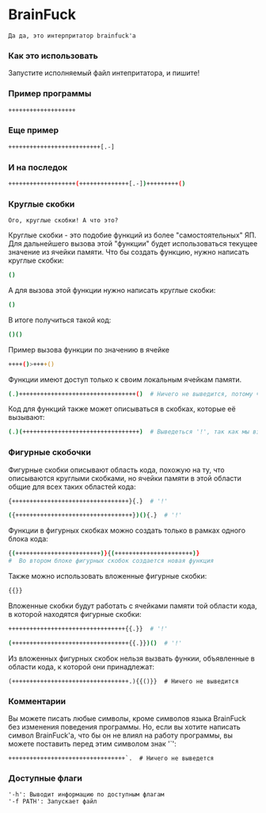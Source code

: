 # BrainFuck

```Да да, это интерпритатор brainfuck'а```

### Как это использовать

Запустите исполняемый файл интепритатора, и пишите!

### Пример программы
``` bash
+++++++++++++++++++
```

### Еще пример
```bash
++++++++++++++++++++++++++[.-]
```

### И на последок
```bash
+++++++++++++++++++(++++++++++++++[.-])+++++++++()
```

### Круглые скобки
`Ого, круглые скобки! А что это?`

Круглые скобки - это подобие функций из более "самостоятельных" ЯП.
Для дальнейшего вызова этой "функции" будет использоваться текущее значение из
ячейки памяти. Что бы создать функцию, нужно написать круглые скобки:
```bash
()
```
А для вызова этой функции нужно написать круглые скобки:
```bash
()
```

В итоге получиться такой код:
```bash
()()
```

Пример вызова функции по значению в ячейке
```bash
++++()>++++()
```

Функции имеют доступ только к своим локальным ячейкам памяти.
```bash
(.)+++++++++++++++++++++++++++++++++()  # Ничего не выведится, потому что в локальной ячейки функции ничего нет
```

Код для функций также может описываться в скобках, которые её вызывают:
```bash
(.)(+++++++++++++++++++++++++++++++++)  # Выведеться '!', так как мы взаимодействуем с локальной ячейкой
```
### Фигурные скобочки
Фигурные скобки описывают область кода, похожую на ту, что описываются круглыми скобками, но ячейки памяти в этой области общие для всех таких областей кода:
```bash
{+++++++++++++++++++++++++++++++++}{.}  # '!'

({+++++++++++++++++++++++++++++++++})(){.}  # '!'
```
Функции в фигурных скобках можно создать только в рамках одного блока кода:
```bash
{(++++++++++++++++++++++++)}{(++++++++++++++++++++++)}
#  Во втором блоке фигурных скобок создается новая функция
```

Также можно использовать вложенные фигурные скобки:
```bash
{{}}
```

Вложенные скобки будут работать с ячейками памяти той области кода, в которой находятся фигурные скобки:
```bash
+++++++++++++++++++++++++++++++++{{.}}  # '!'

(+++++++++++++++++++++++++++++++++{{.}})()  # '!'
```

Из вложенных фигурных скобок нельзя вызвать функии, объявленные в области кода, к которой они принадлежат:
```shell
(+++++++++++++++++++++++++++++++++.){{()}}  # Ничего не выведится
```

### Комментарии

Вы можете писать любые символы, кроме символов языка BrainFuck без изменения
поведения программы. Но, если вы хотите написать символ BrainFuck'а, что бы он
не влиял на работу программы, вы можете поставить перед этим символом знак '`':
```shell
+++++++++++++++++++++++++++++++++`.  # Ничего не выведется
```

### Доступные флаги
```'-h': Выводит информацию по доступным флагам```\
```'-f PATH': Запускает файл```
